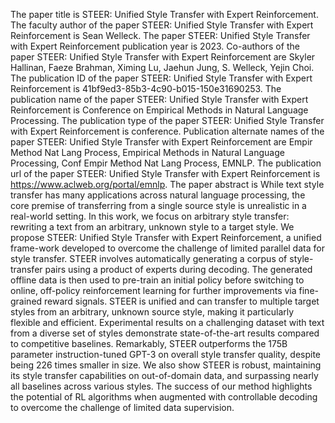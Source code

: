The paper title is STEER: Unified Style Transfer with Expert Reinforcement.
The faculty author of the paper STEER: Unified Style Transfer with Expert Reinforcement is Sean Welleck.
The paper STEER: Unified Style Transfer with Expert Reinforcement publication year is 2023.
Co-authors of the paper STEER: Unified Style Transfer with Expert Reinforcement are Skyler Hallinan, Faeze Brahman, Ximing Lu, Jaehun Jung, S. Welleck, Yejin Choi.
The publication ID of the paper STEER: Unified Style Transfer with Expert Reinforcement is 41bf9ed3-85b3-4c90-b015-150e31690253.
The publication name of the paper STEER: Unified Style Transfer with Expert Reinforcement is Conference on Empirical Methods in Natural Language Processing.
The publication type of the paper STEER: Unified Style Transfer with Expert Reinforcement is conference.
Publication alternate names of the paper STEER: Unified Style Transfer with Expert Reinforcement are Empir Method Nat Lang Process, Empirical Methods in Natural Language Processing, Conf Empir Method Nat Lang Process, EMNLP.
The publication url of the paper STEER: Unified Style Transfer with Expert Reinforcement is https://www.aclweb.org/portal/emnlp.
The paper abstract is While text style transfer has many applications across natural language processing, the core premise of transferring from a single source style is unrealistic in a real-world setting. In this work, we focus on arbitrary style transfer: rewriting a text from an arbitrary, unknown style to a target style. We propose STEER: Unified Style Transfer with Expert Reinforcement, a unified frame-work developed to overcome the challenge of limited parallel data for style transfer. STEER involves automatically generating a corpus of style-transfer pairs using a product of experts during decoding. The generated offline data is then used to pre-train an initial policy before switching to online, off-policy reinforcement learning for further improvements via fine-grained reward signals. STEER is unified and can transfer to multiple target styles from an arbitrary, unknown source style, making it particularly flexible and efficient. Experimental results on a challenging dataset with text from a diverse set of styles demonstrate state-of-the-art results compared to competitive baselines. Remarkably, STEER outperforms the 175B parameter instruction-tuned GPT-3 on overall style transfer quality, despite being 226 times smaller in size. We also show STEER is robust, maintaining its style transfer capabilities on out-of-domain data, and surpassing nearly all baselines across various styles. The success of our method highlights the potential of RL algorithms when augmented with controllable decoding to overcome the challenge of limited data supervision.
